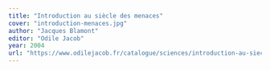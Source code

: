 ```yaml
---
title: "Introduction au siècle des menaces"
cover: "introduction-menaces.jpg"
author: "Jacques Blamont"
editor: "Odile Jacob"
year: 2004
url: "https://www.odilejacob.fr/catalogue/sciences/introduction-au-siecle-des-menaces_9782738114099.php"
---
```

